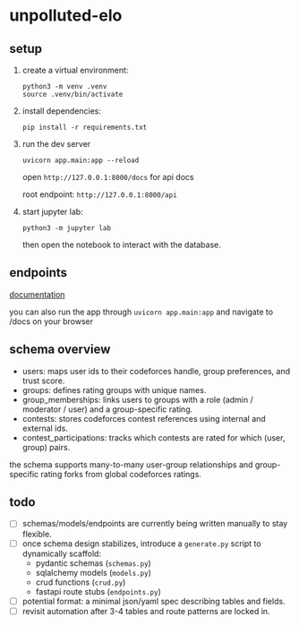 # unpolluted-elo



## setup

1. create a virtual environment:
   ```
   python3 -m venv .venv
   source .venv/bin/activate
   ```

2. install dependencies:
   ```
   pip install -r requirements.txt
   ```

3. run the dev server
    ```
    uvicorn app.main:app --reload
    ```

    open ```http://127.0.0.1:8000/docs``` for api docs

    root endpoint: ```http://127.0.0.1:8000/api ```


4. start jupyter lab:
   ```
   python3 -m jupyter lab
   ```

   then open the notebook to interact with the database.

## endpoints
 
[documentation](./endpoints.md)

you can also run the app through ```uvicorn app.main:app``` and navigate to /docs on your browser

## schema overview

- users: maps user ids to their codeforces handle, group preferences, and trust score.
- groups: defines rating groups with unique names.
- group_memberships: links users to groups with a role (admin / moderator / user) and a group-specific rating.
- contests: stores codeforces contest references using internal and external ids.
- contest_participations: tracks which contests are rated for which (user, group) pairs.

the schema supports many-to-many user-group relationships and group-specific rating forks from global codeforces ratings.


## todo

- [ ] schemas/models/endpoints are currently being written manually to stay flexible.
- [ ] once schema design stabilizes, introduce a `generate.py` script to dynamically scaffold:
  - pydantic schemas (`schemas.py`)
  - sqlalchemy models (`models.py`)
  - crud functions (`crud.py`)
  - fastapi route stubs (`endpoints.py`)
- [ ] potential format: a minimal json/yaml spec describing tables and fields.
- [ ] revisit automation after 3-4 tables and route patterns are locked in.
